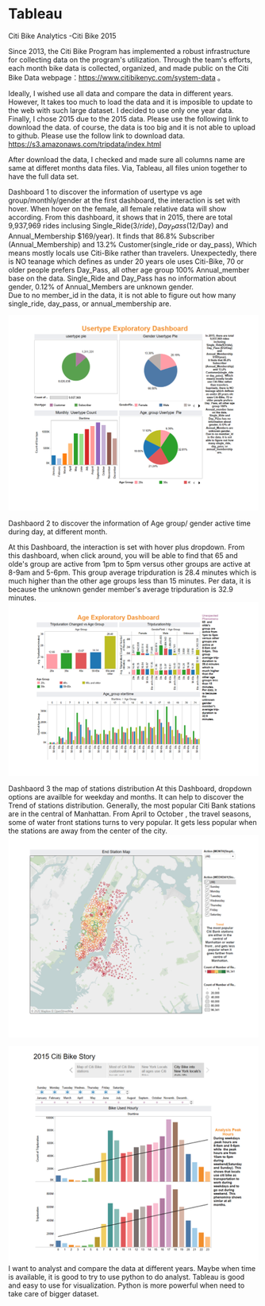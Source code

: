 # Tableau

Citi Bike Analytics  -Citi Bike 2015

Since 2013, the Citi Bike Program has implemented a robust infrastructure for collecting data on the program's utilization. Through the team's efforts, each month bike data is collected, organized, and made public on the Citi Bike Data webpage：https://www.citibikenyc.com/system-data  。 

Ideally, I wished use all data and compare the data in different years. However, It takes too much to load the data and it is imposible to update to the web with such large dataset. I decided to use only one year data. Finally, I chose 2015 due to the 2015 data. Please use the following link to download the data. of course, the data is too big and it is not able to upload to github. Please use the follow link to download data. 
https://s3.amazonaws.com/tripdata/index.html

After download the data, I checked and made sure all columns name are same at differet months data files. Via, Tableau, all files union together to have the full data set. 


Dashboard 1 to discover the information of usertype vs age group/monthly/gender
at the first dashboard, the interaction is set with hover. When hover on the female, all female relative data will show according. From this dashboard, it shows that in 2015, there are total 9,937,969 rides inclusing Single_Ride($3/ride),  Day_Pass ($12/Day) and Annual_Membership $169/year). 
It finds that 86.8% Subscriber (Annual_Membership) and 13.2% Customer(single_ride or day_pass),  Which means mostly locals use Citi-Bike rather than travelers.  Unexpectedly, there is NO teanage which defines as under 20 years ole uses Citi-Bike, 70 or older people prefers Day_Pass, all other age group 100% Annual_member base on the data.  Single_Ride and Day_Pass has no information about gender, 0.12% of  Annual_Members are unknown gender.  
Due to no member_id in the data, it is not able to figure out how many single_ride, day_pass, or annual_membership are. 
 
![Usertype Dashboard](image/Usertype%20Exploratory%20Dashbaord.png)


Dashbaord 2 to discover the information of Age group/ gender active time during day, at different month.

At this Dashboard, the interaction is set with hover plus dropdown. From this dashboard, when click around, you will be able to find that 65  and olde's  group are active from 1pm to 5pm versus other groups are active at 8-9am and 5-6pm. This group average tripduration is 28.4 minutes which is much higher than the other age groups less than 15 minutes.  Per data, it is because the unknown gender member's average tripduration is 32.9 minutes. 
![Age Dashboard](image/Age%20Exploratory%20Dashboard.png)

Dashbaord 3 the map of stations distribution
At this Dashboard, dropdown options are availble for weekday and months. It can help to discover the Trend of stations distribution. Generally, the most popular Citi Bank stations are in the central of  Manhattan. From April to October
, the travel seasons, some of  water front stations turns to very popular. It gets less popular when the stations are away from the center of the city. 
![Map Dashboard](image/map.png)



![Peak_hour Analyst Dashboard](image/BikeusedHourly.png)
I want to analyst and compare the data at different years. Maybe when time is available, it is good to try to use python to do analyst. Tableau is good and easy to use for visualization. Python is more powerful when need to take care of bigger dataset. 
